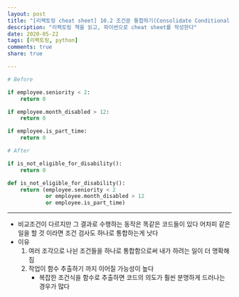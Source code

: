 ```yaml
---
layout: post
title: "[리팩토링 cheat sheet] 10.2 조건문 통합하기(Consolidate Conditional Expression)"
description: "리팩토링 책을 읽고, 파이썬으로 cheat sheet를 작성한다"
date: 2020-05-22
tags: [리팩토링, python]
comments: true
share: true

---
```




```python
# Before

if employee.seniority < 2:
    return 0

if employee.month_disabled > 12:
    return 0

if employee.is_part_time:
    return 0
```



```python
# After

if is_not_eligible_for_disability():
    return 0

def is_not_eligible_for_disability():
    return (employee.seniority < 2 
            or employee.month_disabled > 12 
            or employee.is_part_time)
```



----

* 비교조건이 다르지만 그 결과로 수행하는 동작은 똑같은 코드들이 있다 어차피 같은 일을 할 것 이라면 조건 검사도 하나로 통합하는게 낫다
* 이유
  1. 여러 조각으로 나뉜 조건들을 하나로 통합함으로써 내가 하려는 일이 더 명확해짐
  2. 작업이 함수 추출하기 까지 이어질 가능성이 높다
     * 복잡한 조건식을 함수로 추출하면 코드의 의도가 훨씬 분명하게 드러나는 경우가 많다